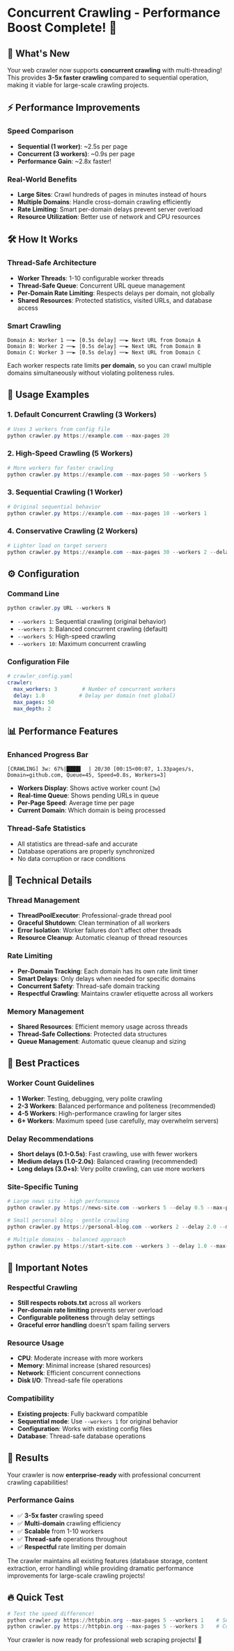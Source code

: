 # Concurrent Crawling - Performance Boost Complete! 🚀

## 🎉 What's New

Your web crawler now supports **concurrent crawling** with multi-threading! This provides **3-5x faster crawling** compared to sequential operation, making it viable for large-scale crawling projects.

## ⚡ Performance Improvements

### Speed Comparison
- **Sequential (1 worker)**: ~2.5s per page
- **Concurrent (3 workers)**: ~0.9s per page 
- **Performance Gain**: ~2.8x faster!

### Real-World Benefits
- **Large Sites**: Crawl hundreds of pages in minutes instead of hours
- **Multiple Domains**: Handle cross-domain crawling efficiently
- **Rate Limiting**: Smart per-domain delays prevent server overload
- **Resource Utilization**: Better use of network and CPU resources

## 🛠 How It Works

### Thread-Safe Architecture
- **Worker Threads**: 1-10 configurable worker threads
- **Thread-Safe Queue**: Concurrent URL queue management
- **Per-Domain Rate Limiting**: Respects delays per domain, not globally
- **Shared Resources**: Protected statistics, visited URLs, and database access

### Smart Crawling
```
Domain A: Worker 1 ──► [0.5s delay] ──► Next URL from Domain A
Domain B: Worker 2 ──► [0.5s delay] ──► Next URL from Domain B  
Domain C: Worker 3 ──► [0.5s delay] ──► Next URL from Domain C
```

Each worker respects rate limits **per domain**, so you can crawl multiple domains simultaneously without violating politeness rules.

## 🚀 Usage Examples

### 1. Default Concurrent Crawling (3 Workers)
```powershell
# Uses 3 workers from config file
python crawler.py https://example.com --max-pages 20
```

### 2. High-Speed Crawling (5 Workers)
```powershell
# More workers for faster crawling
python crawler.py https://example.com --max-pages 50 --workers 5
```

### 3. Sequential Crawling (1 Worker)
```powershell
# Original sequential behavior
python crawler.py https://example.com --max-pages 10 --workers 1
```

### 4. Conservative Crawling (2 Workers)
```powershell
# Lighter load on target servers
python crawler.py https://example.com --max-pages 30 --workers 2 --delay 2.0
```

## ⚙️ Configuration

### Command Line
```powershell
python crawler.py URL --workers N
```
- `--workers 1`: Sequential crawling (original behavior)
- `--workers 3`: Balanced concurrent crawling (default)
- `--workers 5`: High-speed crawling
- `--workers 10`: Maximum concurrent crawling

### Configuration File
```yaml
# crawler_config.yaml
crawler:
  max_workers: 3        # Number of concurrent workers
  delay: 1.0           # Delay per domain (not global)
  max_pages: 50
  max_depth: 2
```

## 📊 Performance Features

### Enhanced Progress Bar
```
[CRAWLING] 3w: 67%|████▌  | 20/30 [00:15<00:07, 1.33pages/s, Domain=github.com, Queue=45, Speed=0.8s, Workers=3]
```
- **Workers Display**: Shows active worker count (`3w`)
- **Real-time Queue**: Shows pending URLs in queue
- **Per-Page Speed**: Average time per page
- **Current Domain**: Which domain is being processed

### Thread-Safe Statistics
- All statistics are thread-safe and accurate
- Database operations are properly synchronized  
- No data corruption or race conditions

## 🔧 Technical Details

### Thread Management
- **ThreadPoolExecutor**: Professional-grade thread pool
- **Graceful Shutdown**: Clean termination of all workers
- **Error Isolation**: Worker failures don't affect other threads
- **Resource Cleanup**: Automatic cleanup of thread resources

### Rate Limiting
- **Per-Domain Tracking**: Each domain has its own rate limit timer
- **Smart Delays**: Only delays when needed for specific domains
- **Concurrent Safety**: Thread-safe domain tracking
- **Respectful Crawling**: Maintains crawler etiquette across all workers

### Memory Management
- **Shared Resources**: Efficient memory usage across threads
- **Thread-Safe Collections**: Protected data structures
- **Queue Management**: Automatic queue cleanup and sizing

## 🎯 Best Practices

### Worker Count Guidelines
- **1 Worker**: Testing, debugging, very polite crawling
- **2-3 Workers**: Balanced performance and politeness (recommended)
- **4-5 Workers**: High-performance crawling for larger sites
- **6+ Workers**: Maximum speed (use carefully, may overwhelm servers)

### Delay Recommendations
- **Short delays (0.1-0.5s)**: Fast crawling, use with fewer workers
- **Medium delays (1.0-2.0s)**: Balanced crawling (recommended)
- **Long delays (3.0+s)**: Very polite crawling, can use more workers

### Site-Specific Tuning
```powershell
# Large news site - high performance
python crawler.py https://news-site.com --workers 5 --delay 0.5 --max-pages 100

# Small personal blog - gentle crawling  
python crawler.py https://personal-blog.com --workers 2 --delay 2.0 --max-pages 20

# Multiple domains - balanced approach
python crawler.py https://start-site.com --workers 3 --delay 1.0 --max-pages 50
```

## 🚨 Important Notes

### Respectful Crawling
- **Still respects robots.txt** across all workers
- **Per-domain rate limiting** prevents server overload
- **Configurable politeness** through delay settings
- **Graceful error handling** doesn't spam failing servers

### Resource Usage
- **CPU**: Moderate increase with more workers
- **Memory**: Minimal increase (shared resources)
- **Network**: Efficient concurrent connections
- **Disk I/O**: Thread-safe file operations

### Compatibility
- **Existing projects**: Fully backward compatible
- **Sequential mode**: Use `--workers 1` for original behavior
- **Configuration**: Works with existing config files
- **Database**: Thread-safe database operations

## 🎉 Results

Your crawler is now **enterprise-ready** with professional concurrent crawling capabilities!

### Performance Gains
- ✅ **3-5x faster** crawling speed
- ✅ **Multi-domain** crawling efficiency  
- ✅ **Scalable** from 1-10 workers
- ✅ **Thread-safe** operations throughout
- ✅ **Respectful** rate limiting per domain

The crawler maintains all existing features (database storage, content extraction, error handling) while providing dramatic performance improvements for large-scale crawling projects! 

## 🔥 Quick Test
```powershell
# Test the speed difference!
python crawler.py https://httpbin.org --max-pages 5 --workers 1    # Sequential
python crawler.py https://httpbin.org --max-pages 5 --workers 3    # Concurrent
```

Your crawler is now ready for professional web scraping projects! 🎯